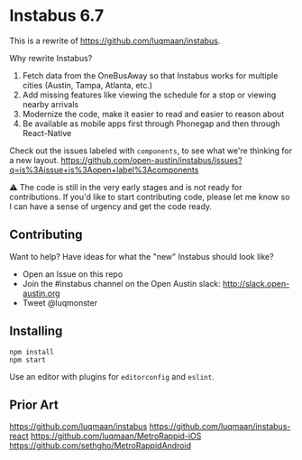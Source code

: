 # Instabus 6.7

This is a rewrite of https://github.com/luqmaan/instabus.

Why rewrite Instabus?

1. Fetch data from the OneBusAway so that Instabus works for multiple cities (Austin, Tampa, Atlanta, etc.)
2. Add missing features like viewing the schedule for a stop or viewing nearby arrivals
3. Modernize the code, make it easier to read and easier to reason about
4. Be available as mobile apps first through Phonegap and then through React-Native

Check out the issues labeled with `components`, to see what we're thinking for a new layout. https://github.com/open-austin/instabus/issues?q=is%3Aissue+is%3Aopen+label%3Acomponents

:warning: The code is still in the very early stages and is not ready for contributions. If you'd like to start contributing code, please let me know so I can have a sense of urgency and get the code ready. 

## Contributing

Want to help? Have ideas for what the "new" Instabus should look like?

- Open an Issue on this repo
- Join the #instabus channel on the Open Austin slack: http://slack.open-austin.org
- Tweet @luqmonster

## Installing

```
npm install
npm start
```

Use an editor with plugins for `editorconfig` and `eslint`.

## Prior Art

https://github.com/luqmaan/instabus
https://github.com/luqmaan/instabus-react
https://github.com/luqmaan/MetroRappid-iOS
https://github.com/sethgho/MetroRappidAndroid

